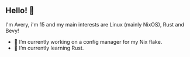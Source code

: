 ## Hello! 👋

I'm Avery, i'm 15 and my main interests are Linux (mainly NixOS), Rust and Bevy!

- 🔭 I’m currently working on a config manager for my Nix flake.
- 🌱 I’m currently learning Rust.
